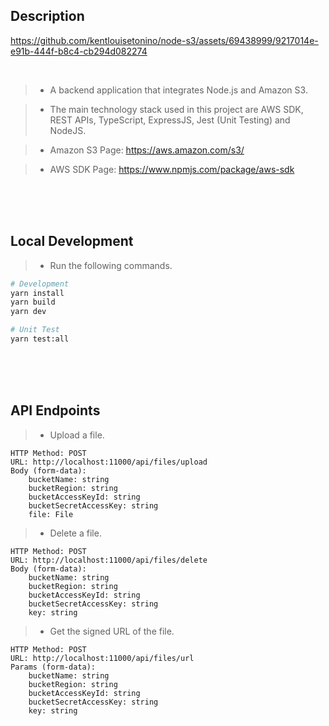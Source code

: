 ## Description

https://github.com/kentlouisetonino/node-s3/assets/69438999/9217014e-e91b-444f-b8c4-cb294d082274

<br />

> - A backend application that integrates Node.js and Amazon S3.

> - The main technology stack used in this project are AWS SDK,
    REST APIs, TypeScript, ExpressJS, Jest (Unit Testing) and NodeJS.

> - Amazon S3 Page: https://aws.amazon.com/s3/

> - AWS SDK Page: https://www.npmjs.com/package/aws-sdk

<br />
<br />
<br />



## Local Development
> - Run the following commands.

```bash
# Development
yarn install
yarn build
yarn dev

# Unit Test
yarn test:all
```

<br />
<br />
<br />



## API Endpoints
> - Upload a file.

```plaintext
HTTP Method: POST
URL: http://localhost:11000/api/files/upload
Body (form-data):
    bucketName: string
    bucketRegion: string
    bucketAccessKeyId: string
    bucketSecretAccessKey: string
    file: File
```

> - Delete a file.

```plaintext
HTTP Method: POST
URL: http://localhost:11000/api/files/delete
Body (form-data):
    bucketName: string
    bucketRegion: string
    bucketAccessKeyId: string
    bucketSecretAccessKey: string
    key: string
```

> - Get the signed URL of the file.

```plaintext
HTTP Method: POST
URL: http://localhost:11000/api/files/url
Params (form-data):
    bucketName: string
    bucketRegion: string
    bucketAccessKeyId: string
    bucketSecretAccessKey: string
    key: string
```
